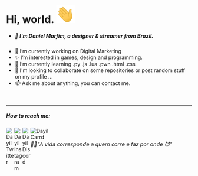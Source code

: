 # Hi, world. <img src="https://github.com/juninhoxked/juninhoxked/blob/main/assets/hello.gif" width="50"/>

- <h5>👋 I'm Daniel Marfim, a designer & streamer from Brazil.</h5>
- 🔭 I’m currently working on Digital Marketing
- ✨ I’m interested in games, design and programming.
- 🌱 I’m currently learning .py .js .lua .pwn .html .css
- 💞️ I'm looking to collaborate on some repositories or post random stuff on my profile ...
- 📫 Ask me about anything, you can contact me.
<br/>


---

<h5>How to reach me:</h5>
<a href="https://x.com/dandayil">
  <img align="left" alt="Dayil Twitter" width="22px" src="https://about.x.com/content/dam/about-twitter/x/brand-toolkit/logo-black.png.twimg.1920.png" />
</a>
<a href="https://www.instagram.com/dandayil/">
  <img align="left" alt="Dayil Instagram" width="22px" src="https://static.xx.fbcdn.net/rsrc.php/v3/yx/r/tBxa1IFcTQH.png" />
</a>
<a href="https://discord.com/users/235873764435427328">
 <img align="left" alt="Dayil Discord" width=22px" src="https://discord.com/assets/3437c10597c1526c3dbd98c737c2bcae.svg" />
</a>
<a href="https://zyo.se/dayil">
 <img align="left" alt="Dayil Carrd" width=60px" src="https://cdn-icons-png.flaticon.com/512/122/122933.png" />
</a>

<br/>

<h6>🥰👊"𝘈 𝘷𝘪𝘥𝘢 𝘤𝘰𝘳𝘳𝘦𝘴𝘱𝘰𝘯𝘥𝘦 𝘢 𝘲𝘶𝘦𝘮 𝘤𝘰𝘳𝘳𝘦 𝘦 𝘧𝘢𝘻 𝘱𝘰𝘳 𝘰𝘯𝘥𝘦 😈" <img width="11px"</h6></div>
